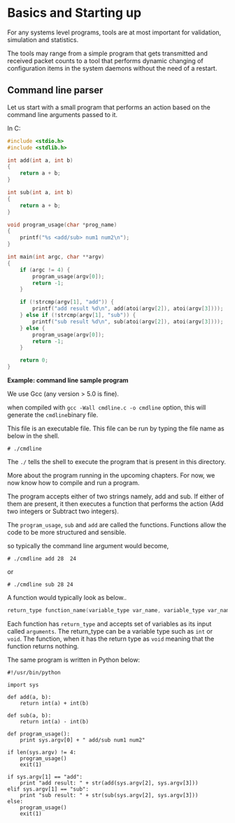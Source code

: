 # Basics and Starting up


For any systems level programs, tools are at most important for validation, simulation and statistics.

The tools may range from a simple program that gets transmitted and received packet counts to a tool that performs dynamic changing of configuration items in the system daemons without the need of a restart.

## Command line parser


Let us start with a small program that performs an action based on the command line arguments passed to it.


In C:

```c
#include <stdio.h>
#include <stdlib.h>

int add(int a, int b)
{
    return a + b;
}

int sub(int a, int b)
{
    return a + b;
}

void program_usage(char *prog_name)
{
    printf("%s <add/sub> num1 num2\n");
}

int main(int argc, char **argv)
{
    if (argc != 4) {
        program_usage(argv[0]);
        return -1;
    }

    if (!strcmp(argv[1], "add")) {
        printf("add result %d\n", add(atoi(argv[2]), atoi(argv[3])));
    } else if (!strcmp(argv[1], "sub")) {
        printf("sub result %d\n", sub(atoi(argv[2]), atoi(argv[3])));
    } else {
        program_usage(argv[0]);
        return -1;
    }

    return 0;
}
```
**Example: command line sample program**

We use Gcc (any version > 5.0 is fine).

when compiled with ```gcc -Wall cmdline.c -o cmdline``` option, this will generate the ```cmdline```binary file.

This file is an executable file. This file can be run by typing the file name as below in the shell.

```
# ./cmdline
```

The `./` tells the shell to execute the program that is present in this directory.

More about the program running in the upcoming chapters. For now, we now know how to compile and run a program.

The program accepts either of two strings namely, add and sub. If either of them are present, it then executes a function that performs the action (Add two integers or Subtract two integers).

The `program_usage`, `sub` and `add` are called the functions. Functions allow the code to be more structured and sensible.

so typically the command line argument would become,

```
# ./cmdline add 28  24
```

or

```
# ./cmdline sub 28 24
```

A function would typically look as below..

```c
return_type function_name(variable_type var_name, variable_type var_name, ..);
```

Each function has `return_type` and accepts set of variables as its input called `arguments`. The return_type can be a variable type such as `int` or `void`. The function, when it has the return type as `void` meaning that the function returns nothing.

The same program is written in Python below:

```
#!/usr/bin/python

import sys

def add(a, b):
    return int(a) + int(b)

def sub(a, b):
    return int(a) - int(b)

def program_usage():
    print sys.argv[0] + " add/sub num1 num2"

if len(sys.argv) != 4:
    program_usage()
    exit(1)

if sys.argv[1] == "add":
    print "add result: " + str(add(sys.argv[2], sys.argv[3]))
elif sys.argv[1] == "sub":
    print "sub result: " + str(sub(sys.argv[2], sys.argv[3]))
else:
    program_usage()
    exit(1)
```
